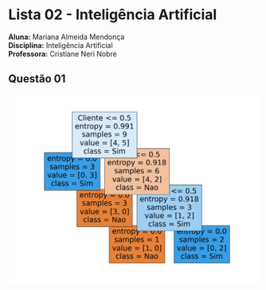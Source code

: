 # Lista 02 - Inteligência Artificial

**Aluna:** Mariana Almeida Mendonça  
**Disciplina:** Inteligência Artificial  
**Professora:** Cristiane Neri Nobre

## Questão 01 

![alt text](../03/questions/q01/decisionTree.png)
